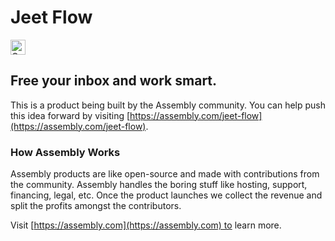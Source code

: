 # Jeet Flow

<a href="https://assembly.com/jeet-flow/bounties?utm_campaign=assemblage&utm_source=jeet-flow&medium=repo_badge"><img src="https://asm-badger.herokuapp.com/jeet-flow/badges/tasks.svg" height="24px" alt="Open Tasks" /></a>

## Free your inbox and work smart.

This is a product being built by the Assembly community. You can help push this idea forward by visiting [https://assembly.com/jeet-flow](https://assembly.com/jeet-flow).

### How Assembly Works

Assembly products are like open-source and made with contributions from the community. Assembly handles the boring stuff like hosting, support, financing, legal, etc. Once the product launches we collect the revenue and split the profits amongst the contributors.

Visit [https://assembly.com](https://assembly.com) to learn more.
